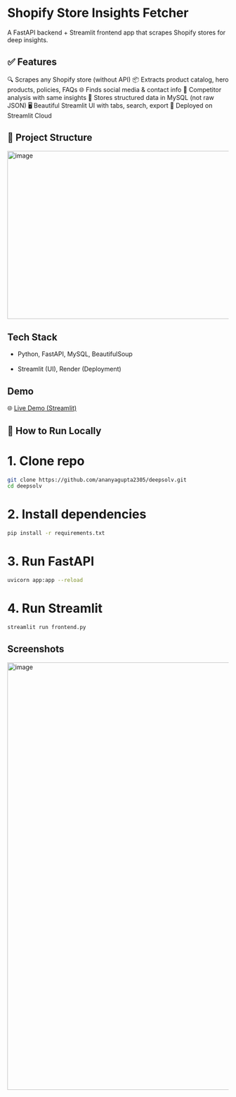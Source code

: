 # Shopify Store Insights Fetcher

A FastAPI backend + Streamlit frontend app that scrapes Shopify stores for deep insights.

## ✅ Features
🔍 Scrapes any Shopify store (without API)
📦 Extracts product catalog, hero products, policies, FAQs
🌐 Finds social media & contact info
👥 Competitor analysis with same insights
💾 Stores structured data in MySQL (not raw JSON)
🖥️ Beautiful Streamlit UI with tabs, search, export
🚀 Deployed on Streamlit Cloud
<br>


## 📁 Project Structure


<img width="765" height="382" alt="image" src="https://github.com/user-attachments/assets/a0e58a10-9935-41d9-bedd-2ac90ff46a98" />
<br>


## Tech Stack
- Python, FastAPI, MySQL, BeautifulSoup<br><br>
- Streamlit (UI), Render (Deployment)

## Demo
🌐 [Live Demo (Streamlit)](https://yourname-shopify.streamlit.app)

## 🚀 How to Run Locally

# 1. Clone repo
```bash
git clone https://github.com/ananyagupta2305/deepsolv.git
cd deepsolv
```
# 2. Install dependencies
```bash
pip install -r requirements.txt
```
# 3. Run FastAPI
```bash
uvicorn app:app --reload
```
# 4. Run Streamlit
```bash
streamlit run frontend.py
```

## Screenshots

<img width="1912" height="972" alt="image" src="https://github.com/user-attachments/assets/ab43cbe9-f636-476b-8688-b4a1bfd20873" />













